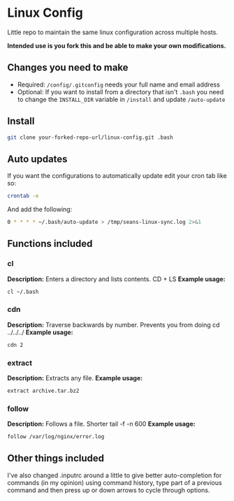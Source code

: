 # Linux Config
Little repo to maintain the same linux configuration across multiple hosts. 

**Intended use is you fork this and be able to make your own modifications.**

## Changes you need to make

* Required: `/config/.gitconfig` needs your full name and email address
* Optional: If you want to install from a directory that isn't `.bash` you need to change the `INSTALL_DIR` variable in `/install` and update `/auto-update`

## Install
```sh
git clone your-forked-repo-url/linux-config.git .bash
```

## Auto updates

If you want the configurations to automatically update edit your cron tab like so:

```sh 
crontab -e 
```

And add the following: 

```sh
0 * * * * ~/.bash/auto-update > /tmp/seans-linux-sync.log 2>&1
```

## Functions included

### cl 
**Description:** Enters a directory and lists contents. CD + LS
**Example usage:** 
```sh
cl ~/.bash
```

### cdn
**Description:** Traverse backwards by number. Prevents you from doing cd ../../../
**Example usage:**
```sh
cdn 2
```

### extract
**Description:** Extracts any file.
**Example usage:**
```sh
extract archive.tar.bz2
```

### follow
**Description:** Follows a file. Shorter tail -f -n 600
**Example usage:**
```sh
follow /var/log/nginx/error.log
```

## Other things included

I've also changed .inputrc around a little to give better auto-completion for commands (in my opinion) using command history, type part of a previous command and then press up or down arrows to cycle through options.
